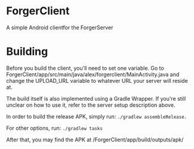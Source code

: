 # ForgerClient
A simple Android clientfor the ForgerServer

# Building
Before you build the client, you'll need to set one variable. Go to ForgerClient/app/src/main/java/alex/forgerclient/MainActivity.java and change the UPLOAD_URL variable to whatever URL your server will reside at.

The build itself is also implemented using a Gradle Wrapper. If you're still unclear on how to use it, refer to the server setup description above.

In order to build the release APK, simply run:
`./gradlew assembleRelease.`

For other options, run:
`./gradlew tasks`

After that, you may find the APK at /ForgerClient/app/build/outputs/apk/